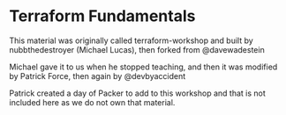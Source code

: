 # Terraform Fundamentals
This material was originally called terraform-workshop and built by nubbthedestroyer (Michael Lucas), then forked from @davewadestein

Michael gave it to us when he stopped teaching, and then it was modified by Patrick Force, then again by @devbyaccident

Patrick created a day of Packer to add to this workshop and that is not included here as we do not own that material.

